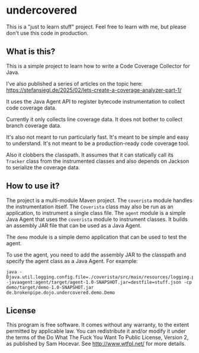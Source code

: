 # undercovered

This is a "just to learn stuff" project. Feel free to learn with me, but please don't use this
code in production.

## What is this?

This is a simple project to learn how to write a Code Coverage Collector for Java.

I've also published a series of articles on the topic here:
https://stefansiegl.de/2025/02/lets-create-a-coverage-analyzer-part-1/

It uses the Java Agent API to register bytecode instrumentation to collect code coverage data.

Currently it only collects line coverage data. It does not bother to collect branch coverage data.

It's also not meant to run particularly fast. It's meant to be simple and easy to understand.
It's not meant to be a production-ready code coverage tool.

Also it clobbers the classpath. It assumes that it can statically call its `Tracker` class from
the instrumented classes and also depends on Jackson to serialize the coverage data.

## How to use it?

The project is a multi-module Maven project. The `coverista` module handles the instrumentation
itself. The `Coverista` class may also be run as an application, to instrument a single class file.
The `agent` module is a simple Java Agent that uses the `coverista` module to instrument classes.
It builds an assembly JAR file that can be used as a Java Agent.

The `demo` module is a simple demo application that can be used to test the agent.

To use the agent, you need to add the assembly JAR to the classpath and specify the agent class
as a Java Agent. For example:

```shell
java -Djava.util.logging.config.file=./coverista/src/main/resources/logging.properties -javaagent:agent/target/agent-1.0-SNAPSHOT.jar=destfile=stuff.json -cp  demo/target/demo-1.0-SNAPSHOT.jar de.brokenpipe.dojo.undercovered.demo.Demo
```

## License

This program is free software. It comes without any warranty, to the extent permitted by applicable
law. You can redistribute it and/or modify it under the terms of the Do What The Fuck You Want To
Public License, Version 2, as published by Sam Hocevar. See http://www.wtfpl.net/ for more details.
